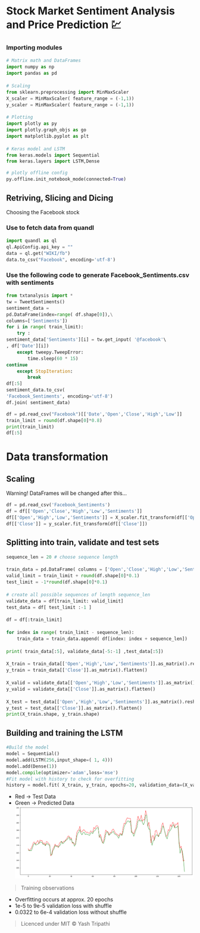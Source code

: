 # Stock Market Sentiment Analysis and Price Prediction 💹

### Importing modules

```python
# Matrix math and DataFrames
import numpy as np
import pandas as pd

# Scaling
from sklearn.preprocessing import MinMaxScaler
X_scaler = MinMaxScaler( feature_range = (-1,1))
y_scaler = MinMaxScaler( feature_range = (-1,1))

# Plotting
import plotly as py
import plotly.graph_objs as go
import matplotlib.pyplot as plt

# Keras model and LSTM
from keras.models import Sequential
from keras.layers import LSTM,Dense
```

```python
# plotly offline config
py.offline.init_notebook_mode(connected=True)
```

## Retriving, Slicing and Dicing
Choosing the Facebook stock

### Use to fetch data from quandl
```python
import quandl as ql
ql.ApiConfig.api_key = ""
data = ql.get("WIKI/fb")
data.to_csv("Facebook", encoding='utf-8')
```

### Use the following code to generate Facebook_Sentiments.csv with sentiments
```python
from txtanalysis import *
tw = TweetSentiments()
sentiment_data =
pd.DataFrame(index=range( df.shape[0]),\
columns=['Sentiments'])
for i in range( train_limit):
    try :
sentiment_data['Sentiments'][i] = tw.get_input( '@facebook'\
, df['Date'][i])
    except tweepy.TweepError:
        time.sleep(60 * 15)
continue
    except StopIteration:
        break
df[:5]
sentiment_data.to_csv(
'Facebook_Sentiments', encoding='utf-8')
df.join( sentiment_data)
```

```python
df = pd.read_csv("Facebook")[['Date','Open','Close','High','Low']]
train_limit = round(df.shape[0]*0.8)
print(train_limit)
df[:5]
```

# Data transformation

## Scaling
Warning! DataFrames will be changed after this...

```python
df = pd.read_csv('Facebook_Sentiments')
df = df[['Open','Close','High','Low','Sentiments']]
df[['Open','High','Low','Sentiments']] = X_scaler.fit_transform(df[['Open','High','Low','Sentiments']])
df[['Close']] = y_scaler.fit_transform(df[['Close']])
```

## Splitting into train, validate and test sets

```python
sequence_len = 20 # choose sequence length

train_data = pd.DataFrame( columns = ['Open','Close','High','Low','Sentiments'])
valid_limit = train_limit + round(df.shape[0]*0.1)
test_limit = -1*round(df.shape[0]*0.1)

# create all possible sequences of length sequence_len
validate_data = df[train_limit: valid_limit]
test_data = df[ test_limit :-1 ]

df = df[:train_limit]

for index in range( train_limit - sequence_len):
    train_data = train_data.append( df[index: index + sequence_len])

print( train_data[:5], validate_data[-5:-1] ,test_data[:5])

X_train = train_data[['Open','High','Low','Sentiments']].as_matrix().reshape( train_data.shape[0], 1, 4)
y_train = train_data[['Close']].as_matrix().flatten()

X_valid = validate_data[['Open','High','Low','Sentiments']].as_matrix().reshape( validate_data.shape[0], 1, 4)
y_valid = validate_data[['Close']].as_matrix().flatten()

X_test = test_data[['Open','High','Low','Sentiments']].as_matrix().reshape( test_data.shape[0], 1, 4)
y_test = test_data[['Close']].as_matrix().flatten()
print(X_train.shape, y_train.shape)
```

## Building and training the LSTM

```python
#Build the model
model = Sequential()
model.add(LSTM(256,input_shape=( 1, 4)))
model.add(Dense(1))
model.compile(optimizer='adam',loss='mse')
#Fit model with history to check for overfitting
history = model.fit( X_train, y_train, epochs=20, validation_data=(X_valid,y_valid), shuffle=True)
```
* Red -> Test Data
* Green -> Predicted Data
![Alt](/Screenshots/valid.png "Test vs Predicted plot")

> Training observations
* Overfitting occurs at approx. 20 epochs
* 1e-5 to 9e-5
validation loss with shuffle
* 0.0322 to 6e-4 validation loss without shuffle

> Licenced under MIT &copy; Yash Tripathi

